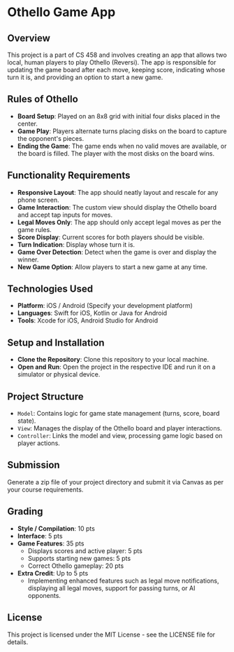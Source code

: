 # Othello Game App

## Overview

This project is a part of CS 458 and involves creating an app that allows two local, human players to play Othello (Reversi). The app is responsible for updating the game board after each move, keeping score, indicating whose turn it is, and providing an option to start a new game.

## Rules of Othello

- **Board Setup**: Played on an 8x8 grid with initial four disks placed in the center.
- **Game Play**: Players alternate turns placing disks on the board to capture the opponent's pieces.
- **Ending the Game**: The game ends when no valid moves are available, or the board is filled. The player with the most disks on the board wins.

## Functionality Requirements

- **Responsive Layout**: The app should neatly layout and rescale for any phone screen.
- **Game Interaction**: The custom view should display the Othello board and accept tap inputs for moves.
- **Legal Moves Only**: The app should only accept legal moves as per the game rules.
- **Score Display**: Current scores for both players should be visible.
- **Turn Indication**: Display whose turn it is.
- **Game Over Detection**: Detect when the game is over and display the winner.
- **New Game Option**: Allow players to start a new game at any time.

## Technologies Used

- **Platform**: iOS / Android (Specify your development platform)
- **Languages**: Swift for iOS, Kotlin or Java for Android
- **Tools**: Xcode for iOS, Android Studio for Android

## Setup and Installation

- **Clone the Repository**: Clone this repository to your local machine.
- **Open and Run**: Open the project in the respective IDE and run it on a simulator or physical device.

## Project Structure

- `Model`: Contains logic for game state management (turns, score, board state).
- `View`: Manages the display of the Othello board and player interactions.
- `Controller`: Links the model and view, processing game logic based on player actions.

## Submission

Generate a zip file of your project directory and submit it via Canvas as per your course requirements.

## Grading

- **Style / Compilation**: 10 pts
- **Interface**: 5 pts
- **Game Features**: 35 pts
  - Displays scores and active player: 5 pts
  - Supports starting new games: 5 pts
  - Correct Othello gameplay: 20 pts
- **Extra Credit**: Up to 5 pts
  - Implementing enhanced features such as legal move notifications, displaying all legal moves, support for passing turns, or AI opponents.

## License

This project is licensed under the MIT License - see the LICENSE file for details.
